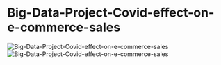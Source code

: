 # Big-Data-Project-Covid-effect-on-e-commerce-sales

![Big-Data-Project-Covid-effect-on-e-commerce-sales](https://drive.google.com/uc?export=view&id=1qWsf2VtJdHTiJpE451nZuC0zAEUt014J)
![Big-Data-Project-Covid-effect-on-e-commerce-sales](https://drive.google.com/uc?export=view&id=1KRpikVW6DRAUMFvGy4835R94iikcCUiv)

